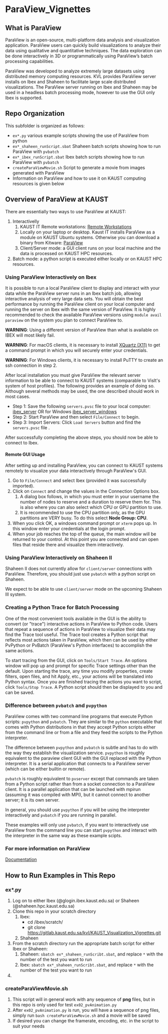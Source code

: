 # ParaView_Vignettes

## What is ParaView
ParaView is an open-source, multi-platform data analysis and visualization application. ParaView users can quickly build visualizations to analyze their data using qualitative and quantitative techniques. The data exploration can be done interactively in 3D or programmatically using ParaView’s batch processing capabilities.

ParaView was developed to analyze extremely large datasets using distributed memory computing resources. KVL provides ParaView server installs on Ibex and Shaheen to facilitate large scale distributed visualizations. The ParaView server running on Ibex and Shaheen may be used in a headless batch processing mode, however to use the GUI only Ibex is supported.


## Repo Organization
This subfolder is organized as follows:
- ``ex*.py`` various example scripts showing the use of ParaView from python
- ``ex*_shaheen_runScript.sbat`` Shaheen batch scripts showing how to run ParaView with ``pvbatch``
- ``ex*_ibex_runScript.sbat`` Ibex batch scripts showing how to run ParaView with ``pvbatch``
- ``createParaViewMovie.sh`` Script to generate a movie from images generated with ParaView
- Information on ParaView and how to use it on KAUST computing resources is given below


## Overview of ParaView at KAUST
There are essentially two ways to use ParaView at KAUST:
1. Interactivelly
    1. KAUST IT Remote workstations: [Remote Workstations](https://myws.kaust.edu.sa/)
    2. Locally on your laptop or desktop. Kaust IT installs ParaView as a module on KAUST Ubuntu systems. Otherwise you can download a binary from Kitware: [ParaView](https://www.paraview.org/download/)
    3. Client/Server mode: a GUI client runs on your local machine and the data is processed on KAUST HPC resources. 
2. Batch mode: a python script is executed either locally or on KAUST HPC resources.


### Using ParaView Interactively on Ibex
It is possible to run a local ParaView client to display and interact with your data while the ParaView server runs in an Ibex batch job, allowing interactive analysis of very large data sets. You will obtain the best performance by running the ParaView client on your local computer and running the server on Ibex with the same version of ParaView. It is highly recommended to check the available ParaView versions using ``module avail paraview`` on the system you plan to connect ParaView to.

**WARNING**: Using a different version of ParaView than what is available on IBEX will most likely fail. 

**WARNING**: For macOS clients, it is necessary to install [XQuartz (X11)](https://www.xquartz.org/) to get a command prompt in which you will securely enter your credentials.

**WARNING**: For Windows clients, it is necessary to install PuTTY to create an ssh connection in step 2.

After local installation you must give ParaView the relevant server information to be able to connect to KAUST systems (comparable to VisIt's system of host
profiles). The following provides an example of doing so. Although several methods may be used, the one described should work in most cases.
* Step 1: Save the following ``servers.pvsc`` file to your local computer: [ibex_server](https://gitlab.kaust.edu.sa/kvl/paraview-configs/-/blob/master/pvsc/ibex/default_servers.pvsc) OR for Windows [ibex_server_windows](https://gitlab.kaust.edu.sa/kvl/paraview-configs/-/blob/master/pvsc/ibex/default_servers_mswin.pvsc)
* Step 2: Start ParaView and then select ``File/Connect`` to begin.
* Step 3: Import Servers: Click ``Load Servers`` button and find the ``servers.pvsc`` file .

After successfully completing the above steps, you should now be able to connect to Ibex.


#### Remote GUI Usage
After setting up and installing ParaView, you can connect to KAUST systems remotely to visualize your data interactively through ParaView's GUI.
1. Go to ``File/Connect`` and select Ibex (provided it was successfully imported).
2. Click on ``Connect`` and change the values in the Connection Options box.
    1. A dialog box follows, in which you must enter in your username the number of nodes to reserve and a duration to reserve them for. This is also where you can also select which CPU or GPU partition to use.
    2. It is recommended to use the CPU partition only, as the GPU partitions are VERY busy. To do this select **Node Group: CPU**.
3. When you click OK, a windows command prompt or ``xterm`` pops up. In this window enter your credentials at the login prompt.
4. When your job reaches the top of the queue, the main window will be returned to your control. At this point you are connected and can open files that reside
there and visualize them interactively.


### Using ParaView Interactively on Shaheen II
Shaheen II does not currently allow for ``client/server`` connections with ParaView. Therefore, you should just use ``pvbatch`` with a python script on Shaheen. 

We expect to be able to use ``client/server`` mode on the upcoming Shaheen III system. 


### Creating a Python Trace for Batch Processing
One of the most convenient tools available in the GUI is the ability to convert (or "trace") interactive actions in ParaView to Python code. Users that repeat
a sequence of actions in ParaView to visualize their data may find the Trace tool useful. The Trace tool creates a Python script that reflects most actions
taken in ParaView, which then can be used by either PvPython or PvBatch (ParaView's Python interfaces) to accomplish the same actions.

To start tracing from the GUI, click on ``Tools/Start Trace``. An options window will pop up and prompt for specific Trace settings other than the default. Upon
starting the trace, any time you modify properties, create filters, open files, and hit Apply, etc., your actions will be translated into Python syntax. Once
you are finished tracing the actions you want to script, click ``Tools/Stop Trace``. A Python script should then be displayed to you and can be saved.


### Difference between ``pvbatch`` and ``pvpython``
ParaView comes with two command line programs that execute Python scripts: ``pvpython`` and ``pvbatch``. They are similar to the ``python`` executable that comes with Python distributions in that they accept Python scripts either from the command line or from a file and they feed the scripts to the Python interpreter.

The difference between ``pvpython`` and ``pvbatch`` is subtle and has to do with the way they establish the visualization service. ``pvpython`` is roughly equivalent to the paraview client GUI with the GUI replaced with the Python interpreter. It is a serial application that connects to a ParaView server (which can be either builtin or remote).

``pvbatch`` is roughly equivalent to ``pvserver`` except that commands are taken from a Python script rather than from a socket connection to a ParaView client. It is a parallel application that can be launched with mpirun (assuming it was compiled with MPI), but it cannot connect to another server; it is its own server. 

In general, you should use ``pvpython`` if you will be using the interpreter interactively and ``pvbatch`` if you are running in parallel.

These examples will only use ``pvbatch``, if you want to interactively use ParaView from the command line you can start ``pvpython`` and interact with the interpreter in the same way as these example scipts. 


### For more information on ParaView
[Documentation](https://docs.paraview.org/en/latest/index.html)


## How to Run Examples in This Repo

### ex*.py
1. Log on to either Ibex (<username>@glogin.ibex.kaust.edu.sa) or Shaheen (<username>@shaheen.hpc.kaust.edu.sa)
2. Clone this repo in your scratch directory
    1. Ibex:
        * cd /ibex/scratch/<username>
        * git clone https://gitlab.kaust.edu.sa/kvl/KAUST_Visualization_Vignettes.git
    2. Shaheen
3. From the scratch directory run the appropriate batch script for either Ibex or Shaheen:
    1. Shaheen: ``sbatch ex*_shaheen_runScribt.sbat``, and replace ``*`` with the number of the test you want to run
    2. Ibex: ``sbatch ex*_shaheen_runScribt.sbat``, and replace ``*`` with the number of the test you want to run
4. 

### createParaViewMovie.sh
1. This script will in general work with any sequence of **png** files, but in this repo is only used for test ``ex02_pvAnimation.py``
2. After ``ex02_pvAnimation.py`` is run, you will have a sequence of png files, simply run ``bash createParaViewMovie.sh`` and a movie will be saved
3. If desired you can change the framerate, encoding, etc. in the script to suit your needs
